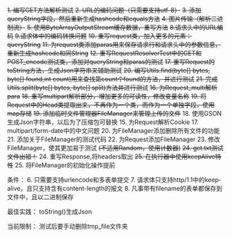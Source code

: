 ~~1. 编写GET方法解析测试~~
~~2. URL的编码问题（只需要支持utf-8）~~
~~3. 添加queryString字段，然后重新生成hashcode和equals方法~~
~~4. 图片传输（解析二进制流）~~
~~5. 使用ByteArrayOutputStream缓存数据，重写方法~~
~~8.请求头中的URL编码~~
~~9.请求体中的编码转换问题~~
~~10. 重写request类，加入更多的元素：queryString~~
~~11. 为request类添加paras用来保存请求行和请求头中的参数信息，重新生成hashcode和同String~~
~~12. 重写RequestResolverTest中的GET和POST_encode测试类，添加对queryString和paras的测试~~
~~17. 重写Request的toString方法，生成Json字符串来辅助测试~~
~~20. 编写Utils.find(byte[] bytes, byte[] found,int count)用来查找第count个found的方法，并进行测试~~
~~21. 完成Utils.split(byte[] bytes, byte[] split)方法并进行测试~~
~~16. 为Request_multi解析para~~
~~18. 重写multipart解析部分，增加更多的可读性，修改变量名称~~
~~19. 将Request中的Head类提取出来，不再作为一个类，而作为一个单独字段，使用map存储~~
~~19. 添加临时文件管理器FileManager来管理上传的文件~~
18. 使用GSON生成Json字符串，以后为了压缩包可替换
15. 为Request解析Cookie
17. multipart/form-date中的中文问题
20. 为FileManager添加删除所有文件的功能
21. 添加关于FileManager的测试代码
22. 为Request添加FileManager
23. 修改FileManager，使其更加易于测试
~~(不适用Random，使用计数器)~~
~~24. get.txt测试文件出错！~~
24. 重写Response,将headers取出
~~25. 在执行器中使用keepAlive特性~~
25. 将FileManager的初始化操作提前





条件：
6. 只需要支持urlencode和多表单提交
7. 请求体只支持http/1.1中的keep-alive，且只支持含有content-length的报文
8. 凡事带有filename的表单都保存到文件中，且以二进制保存

最佳实践：
toString()生成Json

当前限制：
测试后要手动删除tmp_file文件夹